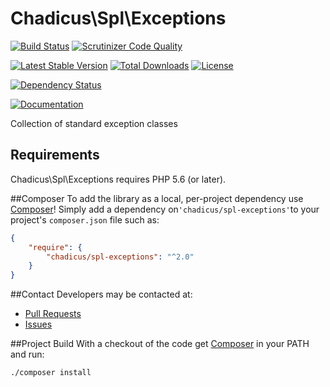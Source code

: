 # Chadicus\Spl\Exceptions
[![Build Status](https://travis-ci.org/chadicus/spl-exceptions-php.svg)](https://travis-ci.org/chadicus/spl-exceptions-php)
[![Scrutinizer Code Quality](http://img.shields.io/scrutinizer/g/chadicus/spl-exceptions-php.svg?style=flat)](https://scrutinizer-ci.com/g/chadicus/spl-exceptions-php/)

[![Latest Stable Version](http://img.shields.io/packagist/v/chadicus/spl-exceptions.svg?style=flat)](https://packagist.org/packages/chadicus/spl-exceptions)
[![Total Downloads](http://img.shields.io/packagist/dt/chadicus/spl-exceptions.svg?style=flat)](https://packagist.org/packages/chadicus/spl-exceptions)
[![License](http://img.shields.io/packagist/l/chadicus/spl-exceptions.svg?style=flat)](https://packagist.org/packages/chadicus/spl-exceptions)

[![Dependency Status](https://www.versioneye.com/user/projects/55fac78c3ed894001e001048/badge.svg?style=flat)](https://www.versioneye.com/user/projects/55fac78c3ed894001e001048)

[![Documentation](https://img.shields.io/badge/reference-phpdoc-blue.svg?style=flat)](http://pholio.herokuapp.com/chadicus/spl-exceptions)

Collection of standard exception classes

## Requirements

Chadicus\Spl\Exceptions requires PHP 5.6 (or later).

##Composer
To add the library as a local, per-project dependency use [Composer](http://getcomposer.org)! Simply add a dependency on`'chadicus/spl-exceptions'`to your project's `composer.json` file such as:

```json
{
    "require": {
        "chadicus/spl-exceptions": "^2.0"
    }
}
```

##Contact
Developers may be contacted at:

 * [Pull Requests](https://github.com/chadicus/spl-exceptions-php/pulls)
 * [Issues](https://github.com/chadicus/spl-exceptions-php/issues)

##Project Build
With a checkout of the code get [Composer](http://getcomposer.org) in your PATH and run:

```sh
./composer install
```
